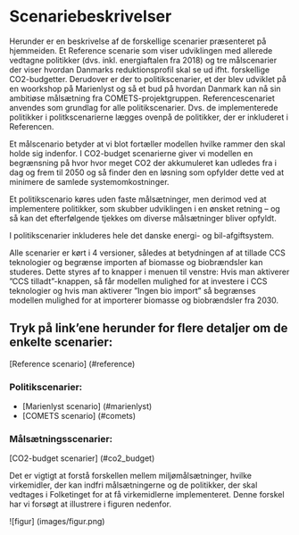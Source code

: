 ﻿<a name="scenariebeskrivelser"></a>
# Scenariebeskrivelser

Herunder er en beskrivelse af de forskellige scenarier præsenteret på hjemmeiden. Et Reference scenarie som viser udviklingen med allerede vedtagne politikker (dvs. inkl. energiaftalen fra 2018) og tre målscenarier der viser hvordan Danmarks reduktionsprofil skal se ud ifht. forskellige CO2-budgetter. Derudover er der to politikscenarier, et der blev udviklet på en woorkshop på Marienlyst og så et bud på hvordan Danmark kan nå sin ambitiøse målsætning fra COMETS-projektgruppen. Referencescenariet anvendes som grundlag for alle politikscenarier. Dvs. de implementerede politikker i politkscenarierne lægges ovenpå de politikker, der er inkluderet i Referencen.

Et målscenario betyder at vi blot fortæller modellen hvilke rammer den skal holde sig indenfor. I CO2-budget scenarierne giver vi modellen en begrænsning på hvor hvor meget CO2 der akkumuleret kan udledes fra i dag og frem til 2050 og så finder den en løsning som opfylder dette ved at minimere de samlede systemomkostninger.

Et politikscenario køres uden faste målsætninger, men derimod ved at implementere politikker, som skubber udviklingen i en ønsket retning – og så kan det efterfølgende tjekkes om diverse målsætninger bliver opfyldt.

I politikscenarier inkluderes hele det danske energi- og bil-afgiftsystem.

Alle scenarier er kørt i 4 versioner, således at betydningen af at tillade CCS teknologier og begrænse importen af biomasse og biobrændsler kan studeres. Dette styres af to knapper i menuen til venstre: Hvis man aktiverer ”CCS tilladt”-knappen, så får modellen mulighed for at investere i CCS teknologier og hvis man aktiverer ”Ingen bio import” så begrænses modellen mulighed for at importerer biomasse og biobrændsler fra 2030. 

## Tryk på link’ene herunder for flere detaljer om de enkelte scenarier:

[Reference scenario] (#reference)

### Politikscenarier:
- [Marienlyst scenario] (#marienlyst)
- [COMETS scenario] (#comets)

### Målsætningsscenarier:

[CO2-budget scenarier] (#co2_budget)

Det er vigtigt at forstå forskellen mellem miljømålsætninger, hvilke virkemidler, der kan indfri målsætningerne og de politikker, der skal vedtages i Folketinget for at få virkemidlerne implementeret. Denne forskel har vi forsøgt at illustrere i figuren nedenfor. 

![figur] (images/figur.png)